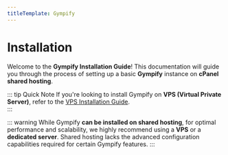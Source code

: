 ```yaml
---
titleTemplate: Gympify
---
```


# Installation

Welcome to the **Gympify Installation Guide**! This documentation will guide you through the process of setting up a basic **Gympify** instance on **cPanel shared hosting**.

::: tip Quick Note
If you're looking to install Gympify on **VPS (Virtual Private Server)**, refer to the [VPS Installation Guide](./installation.md).  
:::

::: warning
While Gympify **can be installed on shared hosting**, for optimal performance and scalability, we highly recommend using a **VPS** or a **dedicated server**. Shared hosting lacks the advanced configuration capabilities required for certain Gympify features.
:::

<!--@include: ./prerequisites.md-->

<!--@include: ./build-frontend.md-->

<!--@include: ./cpanel/database.md-->

<!--@include: ./gui-install.md-->

<!--@include: ./cron-job.md-->

<!--@include: ./cpanel/queues.md-->

<!--@include: ./post-install.md-->
